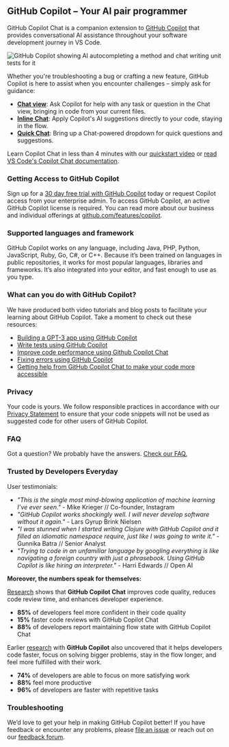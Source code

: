 ## GitHub Copilot – Your AI pair programmer

GitHub Copilot Chat is a companion extension to [GitHub Copilot](https://github.com/features/copilot) that provides conversational AI assistance throughout your software development journey in VS Code.

![GitHub Copilot showing AI autocompleting a method and chat writing unit tests for it](https://raw.githubusercontent.com/microsoft/vscode-copilot-release/eb3d99cff89998d9674704bf8111c3ddf7bd23a1/hero.gif)

Whether you're troubleshooting a bug or crafting a new feature, GitHub Copilot is here to assist when you encounter challenges – simply ask for guidance:
  - **[Chat view](https://code.visualstudio.com/docs/editor/github-copilot#_chat-view)**: Ask Copilot for help with any task or question in the Chat view, bringing in code from your current files.
  - **[Inline Chat](https://code.visualstudio.com/docs/editor/github-copilot#_inline-chat)**: Apply Copilot's AI suggestions directly to your code, staying in the flow.
  - **[Quick Chat](https://code.visualstudio.com/docs/editor/github-copilot#_quick-chat)**: Bring up a Chat-powered dropdown for quick questions and suggestions.

Learn Copilot Chat in less than 4 minutes with our [quickstart video](https://www.youtube.com/watch?v=3surPGP7_4o) or [read VS Code's Copilot Chat documentation](https://code.visualstudio.com/docs/editor/artificial-intelligence#_chat-view).

### Getting Access to GitHub Copilot

Sign up for a [30 day free trial with GitHub Copilot](https://github.com/login?return_to=%2fgithub-copilot%2fsignup) today or request Copilot access from your enterprise admin. To access GitHub Copilot, an active GitHub Copilot license is required. You can read more about our business and individual offerings at [github.com/features/copilot](https://github.com/features/copilot).

### Supported languages and framework

GitHub Copilot works on any language, including Java, PHP, Python, JavaScript, Ruby, Go, C#, or C++. Because it’s been trained on languages in public repositories, it works for most popular languages, libraries and frameworks. It’s also integrated into your editor, and fast enough to use as you type.

### What can you do with GitHub Copilot?

We have produced both video tutorials and blog posts to facilitate your learning about GitHub Copilot. Take a moment to check out these resources:

- [Building a GPT-3 app using GitHub Copilot ](https://github.blog/2023-07-25-how-to-build-a-gpt-3-app-with-nextjs-react-and-github-copilot/)
- [Write tests using GitHub Copilot](https://www.youtube.com/watch?v=FnJlLruGz5g)
- [Improve code performance using Github Copilot Chat](https://www.youtube.com/watch?v=whhq0-5ibac)
- [Fixing errors using GitHub Copilot](https://www.youtube.com/watch?v=D-gkwzExddk)
- [Getting help from GitHub Copilot Chat to make your code more accessible](https://github.blog/2023-10-09-prompting-github-copilot-chat-to-become-your-personal-ai-assistant-for-accessibility/)

### Privacy

Your code is yours. We follow responsible practices in accordance with our [Privacy Statement](https://docs.github.com/en/site-policy/privacy-policies/github-privacy-statement) to ensure that your code snippets will not be used as suggested code for other users of GitHub Copilot.

### FAQ

Got a question? We probably have the answers. [Check our FAQ.](https://github.com/features/copilot/)

### Trusted by Developers Everyday

User testimonials:
- *"This is the single most mind-blowing application of machine learning I’ve ever seen."* - Mike Krieger // Co-founder, Instagram
- *"GitHub Copilot works shockingly well. I will never develop software without it again."* - Lars Gyrup Brink Nielsen
- *"I was stunned when I started writing Clojure with GitHub Copilot and it filled an idiomatic namespace require, just like I was going to write it."* - Gunnika Batra // Senior Analyst
- *"Trying to code in an unfamiliar language by googling everything is like navigating a foreign country with just a phrasebook. Using GitHub Copilot is like hiring an interpreter."* - Harri Edwards // Open AI

**Moreover, the numbers speak for themselves:**

[Research](https://github.blog/2023-10-10-research-quantifying-github-copilots-impact-on-code-quality/) shows that **GitHub Copilot Chat** improves code quality, reduces code review time, and enhances developer experience.
- **85%** of developers feel more confident in their code quality
- **15%** faster code reviews with GitHub Copilot Chat
- **88%** of developers report maintaining flow state with GitHub Copilot Chat

Earlier [research](https://github.blog/2022-09-07-research-quantifying-github-copilots-impact-on-developer-productivity-and-happiness/) with **GitHub Copilot** also uncovered that it helps developers code faster, focus on solving bigger problems, stay in the flow longer, and feel more fulfilled with their work.
- **74%** of developers are able to focus on more satisfying work
- **88%** feel more productive
- **96%** of developers are faster with repetitive tasks

### Troubleshooting

We’d love to get your help in making GitHub Copilot better! If you have feedback or encounter any problems, please [file an issue](https://aka.ms/microsoft/vscode-copilot-release) or reach out on our [feedback forum](https://github.com/orgs/community/discussions/categories/copilot).